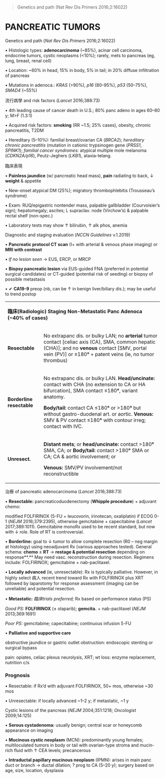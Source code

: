 

> Genetics and path (Nat Rev Dis Primers 2016;2:16022)


# PANCREATIC TUMORS

Genetics and path (_Nat Rev Dis Primers_ 2016;2:16022)

• Histologic types: **adenocarcinoma** (~85%), acinar cell carcinoma, endocrine tumors, cystic neoplasms (<10%); rarely, mets to pancreas (eg, lung, breast, renal cell)

• Location: ~60% in head, 15% in body, 5% in tail; in 20% diffuse infiltration of pancreas

• Mutations in adenoca.: _KRAS_ (>90%), _p16_ (80–95%), _p53_ (50–75%), _SMAD4_ (~55%)

流行病學 and risk factors (_Lancet_ 2016;388:73)

• 4th leading cause of cancer death in U.S.; 80% panc adeno in ages 60–80 y; M>F (1.3:1)

• Acquired risk factors: **smoking** (RR ~1.5; 25% cases), obesity, chronic pancreatitis, T2DM

• Hereditary (5–10%): familial breast/ovarian CA (_BRCA2_); _hereditary chronic pancreatitis_ (mutation in cationic trypsinogen gene (_PRSS1_, _SPINK1_); _familial cancer syndromes:_ atypical multiple mole melanoma (_CDKN2A/p16_), Peutz-Jeghers (_LKB1_), ataxia-telang.

臨床表現

• **Painless jaundice** (w/ pancreatic head mass), **pain** radiating to back, ↓ **weight** & appetite

• New-onset atypical DM (25%); migratory thrombophlebitis (Trousseau’s syndrome)

• Exam: RUQ/epigastric nontender mass, palpable gallbladder (Courvoisier’s sign); hepatomegaly; ascites; L supraclav. node (Virchow’s) & palpable rectal shelf (non-spec.)

• Laboratory tests may show ↑ bilirubin, ↑ alk phos, anemia

Diagnostic and staging evaluation (_NCCN Guidelines_ v.1.2019)

• **Pancreatic protocol CT scan** (I+ with arterial & venous phase imaging) or **MRI with contrast**

• _If no lesion seen_ → EUS, ERCP, or MRCP

• **Biopsy pancreatic lesion** via EUS-guided FNA (preferred in potential surgical candidates) or CT-guided (potential risk of seeding) or biopsy of possible metastasis

• ✔ **CA19-9** preop (nb, can be ↑ in benign liver/biliary dis.); may be useful to trend postop

<table><colgroup><col> <col></colgroup><tbody><tr><td colspan="2"><p><b>臨床(Radiologic) Staging Non-Metastatic Panc Adenoca (~40% of cases)</b></p></td></tr><tr><td><p><b>Resectable</b></p></td><td><p>No extrapanc dis. or bulky LAN; no <b>arterial</b> tumor contact [celiac axis (CA), SMA, common hepatic (CHA)]; and no <b>venous</b> contact [SMV, portal vein (PV)] or ≤180<b>°</b> + patent veins (ie, no tumor thrombus)</p></td></tr><tr><td><p><b>Borderline resectable</b></p></td><td><p>No extrapanc dis. or bulky LAN. <b>Head/uncinate:</b> contact with CHA (no extension to CA or HA bifurcation), SMA contact ≤180<b>°</b>, variant anatomy.</p><p><b>Body/tail:</b> contact CA ≤180<b>°</b> or &gt;180<b>°</b> but without gastro-duodenal art. or aortic. <b>Venous:</b> SMV &amp; PV contact ≤180<b>°</b> with contour irreg; contact with IVC.</p></td></tr><tr><td><p><b>Unresect.</b></p></td><td><p><b>Distant mets</b>; or <b>head/uncinate:</b> contact &gt;180<b>°</b> SMA, CA; or <b>Body/tail:</b> contact &gt;180<b>°</b> SMA or CA; CA &amp; aortic involvement; or</p><p><b>Venous:</b> SMV/PV involvement/not reconstructible</p></td></tr></tbody></table>

治療 of pancreatic adenocarcinoma (_Lancet_ 2016;388:73)

• **Resectable:** pancreaticoduodenectomy (**Whipple procedure**) + adjuvant chemo:

modified FOLFIRINOX (5-FU + leucovorin, irinotecan, oxaliplatin) if ECOG 0-1 (_NEJM_ 2018;379:2395), otherwise gemcitabine + capecitabine (_Lancet_ 2017;389:1011). Gemcitabine monoRx used to be recent standard, but now with ↓ role. Role of RT is controversial.

• **Borderline:** goal to ↓ tumor to allow complete resection (R0 – neg margin at histology) using neoadjuvant Rx (various approaches tested). General schema: **chemo** ± **RT** → **restage & potential resection** depending on response**.** May need vasc. reconstruction during resection. Regimens include: FOLFIRINOX; gemcitabine + nab-paclitaxel.

• **Locally advanced** (ie, unresectable): Rx is typically palliative. However, in highly select 病人 recent trend toward Rx with FOLFIRINOX plus XRT followed by laparotomy for response assessment (imaging can be unreliable) and potential resection.

• **Metastatic:** _臨床trials preferred;_ Rx based on performance status (PS)

_Good PS:_ **FOLFIRINOX** (± olaparib); **gemcita.** + nab-paclitaxel (_NEJM_ 2013;369:1691)

_Poor PS:_ gemcitabine; capecitabine; continuous infusion 5-FU

• **Palliative and supportive care**

obstructive jaundice or gastric outlet obstruction: endoscopic stenting or surgical bypass

pain: opiates, celiac plexus neurolysis, XRT; wt loss: enzyme replacement, nutrition c/s

### Prognosis

• Resectable: if Rx’d with adjuvant FOLFIRINOX, 50+ mos, otherwise ~30 mos

• Unresectable: if locally advanced ~1–2 y; if metastatic, ~1 y

Cystic lesions of the pancreas (_NEJM_ 2004;351:1218; _Oncologist_ 2009;14:125)

• **Serous cystadenoma:** usually benign; central scar or honeycomb appearance on imaging

• **Mucinous cystic neoplasm** (MCN): predominantly young females; multiloculated tumors in body or tail with ovarian-type stroma and mucin-rich fluid with ↑ CEA levels; precancerous

• **Intraductal papillary mucinous neoplasm** (IPMN): arises in main panc duct or branch → ductal dilation; ? prog to CA (5–20 y); surgery based on age, size, location, dysplasia
